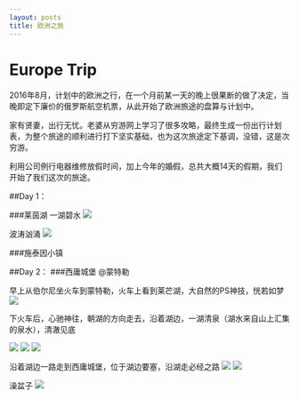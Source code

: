 ```yaml
---
layout: posts
title: 欧洲之旅
---
```

Europe Trip
===========

2016年8月，计划中的欧洲之行，在一个月前某一天的晚上很果断的做了决定，当晚即定下廉价的俄罗斯航空机票，从此开始了欧洲旅途的盘算与计划中。

家有贤妻，出行无忧。老婆从穷游网上学习了很多攻略，最终生成一份出行计划表，为整个旅途的顺利进行打下坚实基础，也为这次旅途定下基调，没错，这是次穷游。

利用公司例行电器维修放假时间，加上今年的婚假，总共大概14天的假期，我们开始了我们这次的旅途。



##Day 1： 

###莱茵湖 
一湖碧水
<img src="http://p1.bpimg.com/4851/87bd5ba8c44b8ffb.jpg">

波涛汹涌
<img src="http://p1.bpimg.com/4851/4a22466d27a7188e.jpg">


###施泰因小镇


##Day 2：
###西庸城堡 @蒙特勒

早上从伯尔尼坐火车到蒙特勒，火车上看到莱芒湖，大自然的PS神技，恍若如梦
<img src="http://p1.bpimg.com/4851/66ac7813b88139fa.jpg">

下火车后，心驰神往，朝湖的方向走去，沿着湖边，一湖清泉（湖水来自山上汇集的泉水），清澈见底

<img src="http://p1.bpimg.com/4851/c2928889ba11e772.jpg">
<img src="http://p1.bpimg.com/4851/304db620df82da80.jpg">
<img src="http://p1.bpimg.com/4851/7cce8dfb18e39b1f.jpg">

沿着湖边一路走到西庸城堡，位于湖边要塞，沿湖走必经之路
<img src="http://i1.piimg.com/4851/c89af0b30f096644.jpg">
<img src="http://i1.piimg.com/4851/d2d0ca236c958d2c.jpg">

澡盆子
<img src="http://i1.piimg.com/4851/9bbce836525e98dc.jpg">




